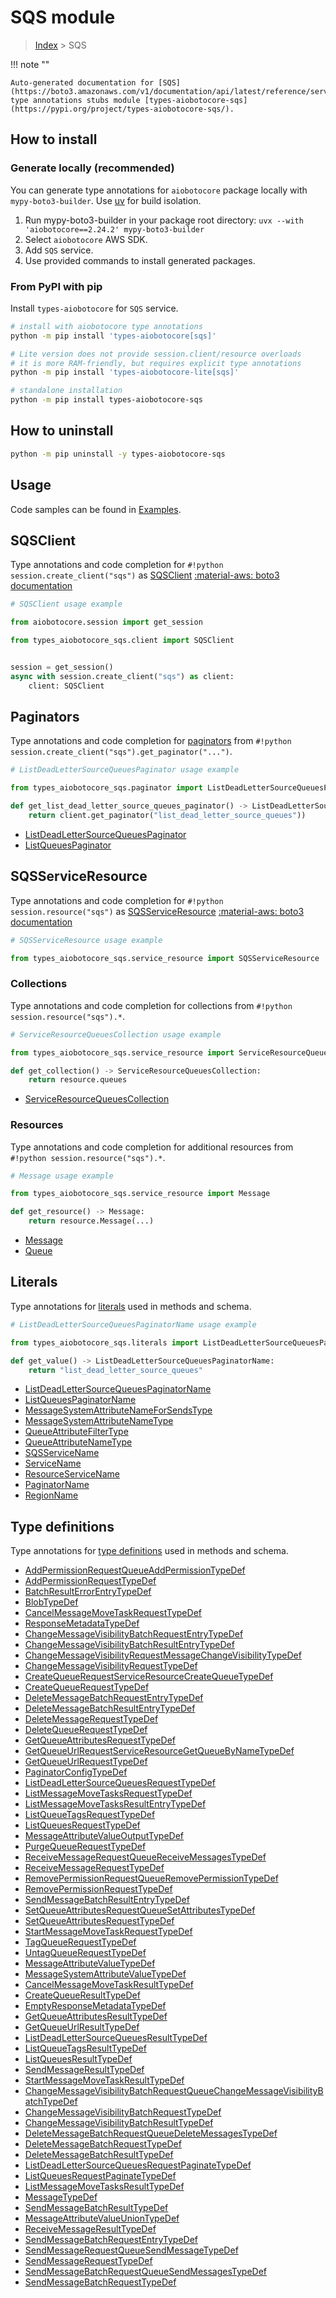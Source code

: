 # SQS module

> [Index](../README.md) > SQS


!!! note ""

    Auto-generated documentation for [SQS](https://boto3.amazonaws.com/v1/documentation/api/latest/reference/services/sqs.html#sqs)
    type annotations stubs module [types-aiobotocore-sqs](https://pypi.org/project/types-aiobotocore-sqs/).

## How to install

### Generate locally (recommended)

You can generate type annotations for `aiobotocore` package locally with `mypy-boto3-builder`.
Use [uv](https://docs.astral.sh/uv/getting-started/installation/) for build isolation.

1. Run mypy-boto3-builder in your package root directory: `uvx --with 'aiobotocore==2.24.2' mypy-boto3-builder`
1. Select `aiobotocore` AWS SDK.
1. Add `SQS` service.
1. Use provided commands to install generated packages.



### From PyPI with pip

Install `types-aiobotocore` for `SQS` service.

```bash
# install with aiobotocore type annotations
python -m pip install 'types-aiobotocore[sqs]'

# Lite version does not provide session.client/resource overloads
# it is more RAM-friendly, but requires explicit type annotations
python -m pip install 'types-aiobotocore-lite[sqs]'

# standalone installation
python -m pip install types-aiobotocore-sqs
```



## How to uninstall

```bash
python -m pip uninstall -y types-aiobotocore-sqs
```

## Usage

Code samples can be found in [Examples](./usage.md).

## SQSClient

Type annotations and code completion for  `#!python session.create_client("sqs")` as [SQSClient](./client.md)
[:material-aws: boto3 documentation](https://boto3.amazonaws.com/v1/documentation/api/latest/reference/services/sqs.html#SQS.Client)

```python
# SQSClient usage example

from aiobotocore.session import get_session

from types_aiobotocore_sqs.client import SQSClient


session = get_session()
async with session.create_client("sqs") as client:
    client: SQSClient
```


## Paginators

Type annotations and code completion for
[paginators](./paginators.md)
from `#!python session.create_client("sqs").get_paginator("...")`.

```python
# ListDeadLetterSourceQueuesPaginator usage example

from types_aiobotocore_sqs.paginator import ListDeadLetterSourceQueuesPaginator

def get_list_dead_letter_source_queues_paginator() -> ListDeadLetterSourceQueuesPaginator:
    return client.get_paginator("list_dead_letter_source_queues"))
```

- [ListDeadLetterSourceQueuesPaginator](./paginators.md#listdeadlettersourcequeuespaginator)
- [ListQueuesPaginator](./paginators.md#listqueuespaginator)






## SQSServiceResource

Type annotations and code completion for `#!python session.resource("sqs")` as
[SQSServiceResource](./service_resource.md#sqsserviceresource)
[:material-aws: boto3 documentation](https://boto3.amazonaws.com/v1/documentation/api/latest/reference/services/sqs/service-resource/index.html)

```python
# SQSServiceResource usage example

from types_aiobotocore_sqs.service_resource import SQSServiceResource
```


### Collections

Type annotations and code completion for collections
from `#!python session.resource("sqs").*`.

```python
# ServiceResourceQueuesCollection usage example

from types_aiobotocore_sqs.service_resource import ServiceResourceQueuesCollection

def get_collection() -> ServiceResourceQueuesCollection:
    return resource.queues
```

- [ServiceResourceQueuesCollection](./service_resource.md#serviceresourcequeuescollection)





### Resources

Type annotations and code completion for additional resources
from `#!python session.resource("sqs").*`.

```python
# Message usage example

from types_aiobotocore_sqs.service_resource import Message

def get_resource() -> Message:
    return resource.Message(...)
```

- [Message](./service_resource.md#message)
- [Queue](./service_resource.md#queue)





## Literals

Type annotations for [literals](./literals.md) used in methods and schema.

```python
# ListDeadLetterSourceQueuesPaginatorName usage example

from types_aiobotocore_sqs.literals import ListDeadLetterSourceQueuesPaginatorName

def get_value() -> ListDeadLetterSourceQueuesPaginatorName:
    return "list_dead_letter_source_queues"
```

- [ListDeadLetterSourceQueuesPaginatorName](./literals.md#listdeadlettersourcequeuespaginatorname)
- [ListQueuesPaginatorName](./literals.md#listqueuespaginatorname)
- [MessageSystemAttributeNameForSendsType](./literals.md#messagesystemattributenameforsendstype)
- [MessageSystemAttributeNameType](./literals.md#messagesystemattributenametype)
- [QueueAttributeFilterType](./literals.md#queueattributefiltertype)
- [QueueAttributeNameType](./literals.md#queueattributenametype)
- [SQSServiceName](./literals.md#sqsservicename)
- [ServiceName](./literals.md#servicename)
- [ResourceServiceName](./literals.md#resourceservicename)
- [PaginatorName](./literals.md#paginatorname)
- [RegionName](./literals.md#regionname)




## Type definitions

Type annotations for [type definitions](./type_defs.md) used in methods and schema.

- [AddPermissionRequestQueueAddPermissionTypeDef](./type_defs.md#addpermissionrequestqueueaddpermissiontypedef)
- [AddPermissionRequestTypeDef](./type_defs.md#addpermissionrequesttypedef)
- [BatchResultErrorEntryTypeDef](./type_defs.md#batchresulterrorentrytypedef)
- [BlobTypeDef](./type_defs.md#blobtypedef)
- [CancelMessageMoveTaskRequestTypeDef](./type_defs.md#cancelmessagemovetaskrequesttypedef)
- [ResponseMetadataTypeDef](./type_defs.md#responsemetadatatypedef)
- [ChangeMessageVisibilityBatchRequestEntryTypeDef](./type_defs.md#changemessagevisibilitybatchrequestentrytypedef)
- [ChangeMessageVisibilityBatchResultEntryTypeDef](./type_defs.md#changemessagevisibilitybatchresultentrytypedef)
- [ChangeMessageVisibilityRequestMessageChangeVisibilityTypeDef](./type_defs.md#changemessagevisibilityrequestmessagechangevisibilitytypedef)
- [ChangeMessageVisibilityRequestTypeDef](./type_defs.md#changemessagevisibilityrequesttypedef)
- [CreateQueueRequestServiceResourceCreateQueueTypeDef](./type_defs.md#createqueuerequestserviceresourcecreatequeuetypedef)
- [CreateQueueRequestTypeDef](./type_defs.md#createqueuerequesttypedef)
- [DeleteMessageBatchRequestEntryTypeDef](./type_defs.md#deletemessagebatchrequestentrytypedef)
- [DeleteMessageBatchResultEntryTypeDef](./type_defs.md#deletemessagebatchresultentrytypedef)
- [DeleteMessageRequestTypeDef](./type_defs.md#deletemessagerequesttypedef)
- [DeleteQueueRequestTypeDef](./type_defs.md#deletequeuerequesttypedef)
- [GetQueueAttributesRequestTypeDef](./type_defs.md#getqueueattributesrequesttypedef)
- [GetQueueUrlRequestServiceResourceGetQueueByNameTypeDef](./type_defs.md#getqueueurlrequestserviceresourcegetqueuebynametypedef)
- [GetQueueUrlRequestTypeDef](./type_defs.md#getqueueurlrequesttypedef)
- [PaginatorConfigTypeDef](./type_defs.md#paginatorconfigtypedef)
- [ListDeadLetterSourceQueuesRequestTypeDef](./type_defs.md#listdeadlettersourcequeuesrequesttypedef)
- [ListMessageMoveTasksRequestTypeDef](./type_defs.md#listmessagemovetasksrequesttypedef)
- [ListMessageMoveTasksResultEntryTypeDef](./type_defs.md#listmessagemovetasksresultentrytypedef)
- [ListQueueTagsRequestTypeDef](./type_defs.md#listqueuetagsrequesttypedef)
- [ListQueuesRequestTypeDef](./type_defs.md#listqueuesrequesttypedef)
- [MessageAttributeValueOutputTypeDef](./type_defs.md#messageattributevalueoutputtypedef)
- [PurgeQueueRequestTypeDef](./type_defs.md#purgequeuerequesttypedef)
- [ReceiveMessageRequestQueueReceiveMessagesTypeDef](./type_defs.md#receivemessagerequestqueuereceivemessagestypedef)
- [ReceiveMessageRequestTypeDef](./type_defs.md#receivemessagerequesttypedef)
- [RemovePermissionRequestQueueRemovePermissionTypeDef](./type_defs.md#removepermissionrequestqueueremovepermissiontypedef)
- [RemovePermissionRequestTypeDef](./type_defs.md#removepermissionrequesttypedef)
- [SendMessageBatchResultEntryTypeDef](./type_defs.md#sendmessagebatchresultentrytypedef)
- [SetQueueAttributesRequestQueueSetAttributesTypeDef](./type_defs.md#setqueueattributesrequestqueuesetattributestypedef)
- [SetQueueAttributesRequestTypeDef](./type_defs.md#setqueueattributesrequesttypedef)
- [StartMessageMoveTaskRequestTypeDef](./type_defs.md#startmessagemovetaskrequesttypedef)
- [TagQueueRequestTypeDef](./type_defs.md#tagqueuerequesttypedef)
- [UntagQueueRequestTypeDef](./type_defs.md#untagqueuerequesttypedef)
- [MessageAttributeValueTypeDef](./type_defs.md#messageattributevaluetypedef)
- [MessageSystemAttributeValueTypeDef](./type_defs.md#messagesystemattributevaluetypedef)
- [CancelMessageMoveTaskResultTypeDef](./type_defs.md#cancelmessagemovetaskresulttypedef)
- [CreateQueueResultTypeDef](./type_defs.md#createqueueresulttypedef)
- [EmptyResponseMetadataTypeDef](./type_defs.md#emptyresponsemetadatatypedef)
- [GetQueueAttributesResultTypeDef](./type_defs.md#getqueueattributesresulttypedef)
- [GetQueueUrlResultTypeDef](./type_defs.md#getqueueurlresulttypedef)
- [ListDeadLetterSourceQueuesResultTypeDef](./type_defs.md#listdeadlettersourcequeuesresulttypedef)
- [ListQueueTagsResultTypeDef](./type_defs.md#listqueuetagsresulttypedef)
- [ListQueuesResultTypeDef](./type_defs.md#listqueuesresulttypedef)
- [SendMessageResultTypeDef](./type_defs.md#sendmessageresulttypedef)
- [StartMessageMoveTaskResultTypeDef](./type_defs.md#startmessagemovetaskresulttypedef)
- [ChangeMessageVisibilityBatchRequestQueueChangeMessageVisibilityBatchTypeDef](./type_defs.md#changemessagevisibilitybatchrequestqueuechangemessagevisibilitybatchtypedef)
- [ChangeMessageVisibilityBatchRequestTypeDef](./type_defs.md#changemessagevisibilitybatchrequesttypedef)
- [ChangeMessageVisibilityBatchResultTypeDef](./type_defs.md#changemessagevisibilitybatchresulttypedef)
- [DeleteMessageBatchRequestQueueDeleteMessagesTypeDef](./type_defs.md#deletemessagebatchrequestqueuedeletemessagestypedef)
- [DeleteMessageBatchRequestTypeDef](./type_defs.md#deletemessagebatchrequesttypedef)
- [DeleteMessageBatchResultTypeDef](./type_defs.md#deletemessagebatchresulttypedef)
- [ListDeadLetterSourceQueuesRequestPaginateTypeDef](./type_defs.md#listdeadlettersourcequeuesrequestpaginatetypedef)
- [ListQueuesRequestPaginateTypeDef](./type_defs.md#listqueuesrequestpaginatetypedef)
- [ListMessageMoveTasksResultTypeDef](./type_defs.md#listmessagemovetasksresulttypedef)
- [MessageTypeDef](./type_defs.md#messagetypedef)
- [SendMessageBatchResultTypeDef](./type_defs.md#sendmessagebatchresulttypedef)
- [MessageAttributeValueUnionTypeDef](./type_defs.md#messageattributevalueuniontypedef)
- [ReceiveMessageResultTypeDef](./type_defs.md#receivemessageresulttypedef)
- [SendMessageBatchRequestEntryTypeDef](./type_defs.md#sendmessagebatchrequestentrytypedef)
- [SendMessageRequestQueueSendMessageTypeDef](./type_defs.md#sendmessagerequestqueuesendmessagetypedef)
- [SendMessageRequestTypeDef](./type_defs.md#sendmessagerequesttypedef)
- [SendMessageBatchRequestQueueSendMessagesTypeDef](./type_defs.md#sendmessagebatchrequestqueuesendmessagestypedef)
- [SendMessageBatchRequestTypeDef](./type_defs.md#sendmessagebatchrequesttypedef)

